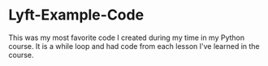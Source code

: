 # Lyft-Example-Code
This was my most favorite code I created during my time in my Python course. It is a while loop and had code from each lesson I've learned in the course.
